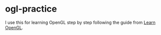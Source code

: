 # ogl-practice
I use this for learning OpenGL step by step following the guide from [Learn OpenGL](https://learnopengl.com/).
